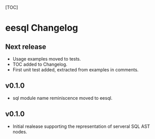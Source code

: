 [TOC]

# eesql Changelog

## Next release

- Usage examples moved to tests.
- TOC added to Changelog.
- First unit test added, extracted from examples in comments.

## v0.1.0

- sql module name reminiscence moved to eesql.

## v0.1.0

- Initial realease supporting the representation of serveral SQL AST nodes.
